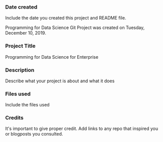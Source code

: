 ### Date created
Include the date you created this project and README file.

Programming for Data Science Git Project was created on Tuesday, December 10, 2019.

### Project Title
Programming for Data Science for Enterprise

### Description
Describe what your project is about and what it does

### Files used
Include the files used

### Credits
It's important to give proper credit. Add links to any repo that inspired you or blogposts you consulted.
